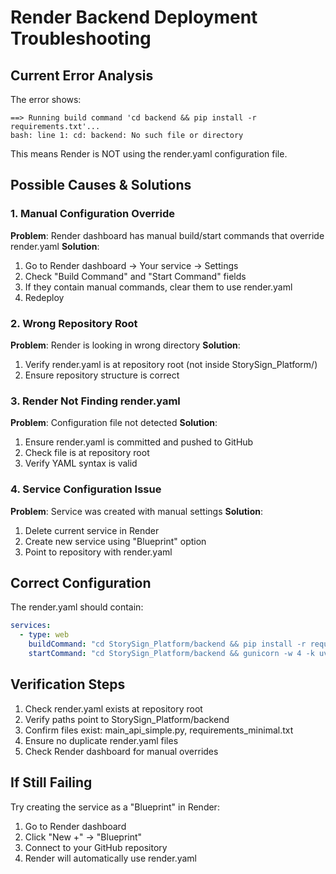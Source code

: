 # Render Backend Deployment Troubleshooting

## Current Error Analysis

The error shows:
```
==> Running build command 'cd backend && pip install -r requirements.txt'...
bash: line 1: cd: backend: No such file or directory
```

This means Render is NOT using the render.yaml configuration file.

## Possible Causes & Solutions

### 1. Manual Configuration Override
**Problem**: Render dashboard has manual build/start commands that override render.yaml
**Solution**: 
1. Go to Render dashboard → Your service → Settings
2. Check "Build Command" and "Start Command" fields
3. If they contain manual commands, clear them to use render.yaml
4. Redeploy

### 2. Wrong Repository Root
**Problem**: Render is looking in wrong directory
**Solution**:
1. Verify render.yaml is at repository root (not inside StorySign_Platform/)
2. Ensure repository structure is correct

### 3. Render Not Finding render.yaml
**Problem**: Configuration file not detected
**Solution**:
1. Ensure render.yaml is committed and pushed to GitHub
2. Check file is at repository root
3. Verify YAML syntax is valid

### 4. Service Configuration Issue
**Problem**: Service was created with manual settings
**Solution**:
1. Delete current service in Render
2. Create new service using "Blueprint" option
3. Point to repository with render.yaml

## Correct Configuration

The render.yaml should contain:
```yaml
services:
  - type: web
    buildCommand: "cd StorySign_Platform/backend && pip install -r requirements_minimal.txt"
    startCommand: "cd StorySign_Platform/backend && gunicorn -w 4 -k uvicorn.workers.UvicornWorker main_api_simple:app --bind 0.0.0.0:$PORT"
```

## Verification Steps

1. Check render.yaml exists at repository root
2. Verify paths point to StorySign_Platform/backend
3. Confirm files exist: main_api_simple.py, requirements_minimal.txt
4. Ensure no duplicate render.yaml files
5. Check Render dashboard for manual overrides

## If Still Failing

Try creating the service as a "Blueprint" in Render:
1. Go to Render dashboard
2. Click "New +" → "Blueprint"
3. Connect to your GitHub repository
4. Render will automatically use render.yaml
